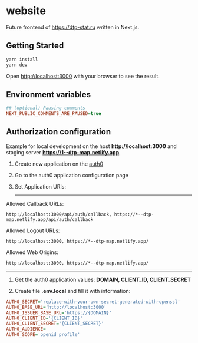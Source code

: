 # website

Future frontend of https://dtp-stat.ru written in Next.js.

## Getting Started

```sh
yarn install
yarn dev
```

Open [http://localhost:3000](http://localhost:3000) with your browser to see the result.

## Environment variables

```ini
## (optional) Pausing comments
NEXT_PUBLIC_COMMENTS_ARE_PAUSED=true
```

## Authorization configuration

Example for local development on the host **http://localhost:3000** and staging server **https://1--dtp-map.netlify.app**.

1.  Create new application on the [auth0](https://manage.auth0.com/)

1.  Go to the auth0 application configuration page

1.  Set Application URIs:

    ***

Allowed Callback URLs:

`http://localhost:3000/api/auth/callback, https://*--dtp-map.netlify.app/api/auth/callback`

Allowed Logout URLs:

`http://localhost:3000, https://*--dtp-map.netlify.app/`

Allowed Web Origins:

`http://localhost:3000, https://*--dtp-map.netlify.app/`

---

1.  Get the auth0 application values: **DOMAIN, CLIENT_ID, CLIENT_SECRET**

1.  Create file **.env.local** and fill it with information:

```ini
AUTH0_SECRET='replace-with-your-own-secret-generated-with-openssl'
AUTH0_BASE_URL='http://localhost:3000'
AUTH0_ISSUER_BASE_URL='https://{DOMAIN}'
AUTH0_CLIENT_ID='{CLIENT_ID}'
AUTH0_CLIENT_SECRET='{CLIENT_SECRET}'
AUTH0_AUDIENCE=
AUTH0_SCOPE='openid profile'
```
